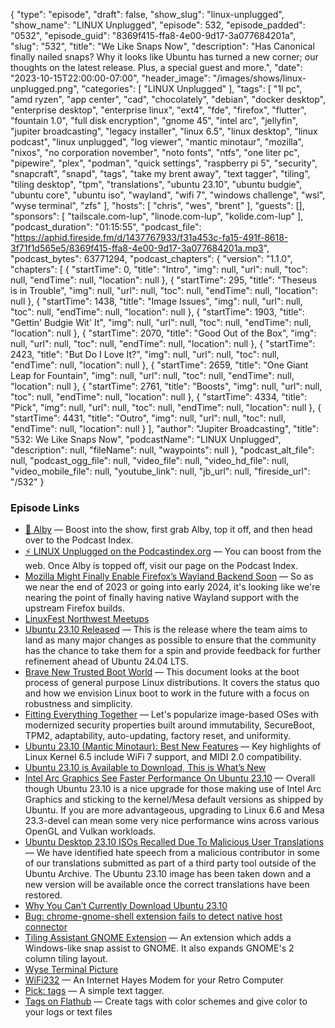 {
  "type": "episode",
  "draft": false,
  "show_slug": "linux-unplugged",
  "show_name": "LINUX Unplugged",
  "episode": 532,
  "episode_padded": "0532",
  "episode_guid": "8369f415-ffa8-4e00-9d17-3a077684201a",
  "slug": "532",
  "title": "We Like Snaps Now",
  "description": "Has Canonical finally nailed snaps? Why it looks like Ubuntu has turned a new corner; our thoughts on the latest release. Plus, a special guest and more.",
  "date": "2023-10-15T22:00:00-07:00",
  "header_image": "/images/shows/linux-unplugged.png",
  "categories": [
    "LINUX Unplugged"
  ],
  "tags": [
    "1l pc",
    "amd ryzen",
    "app center",
    "cad",
    "chocolately",
    "debian",
    "docker desktop",
    "enterprise desktop",
    "enterprise linux",
    "ext4",
    "fde",
    "firefox",
    "flutter",
    "fountain 1.0",
    "full disk encryption",
    "gnome 45",
    "intel arc",
    "jellyfin",
    "jupiter broadcasting",
    "legacy installer",
    "linux 6.5",
    "linux desktop",
    "linux podcast",
    "linux unplugged",
    "log viewer",
    "mantic minotaur",
    "mozilla",
    "nixos",
    "no corporation november",
    "noto fonts",
    "ntfs",
    "one liter pc",
    "pipewire",
    "plex",
    "podman",
    "quick settings",
    "raspberry pi 5",
    "security",
    "snapcraft",
    "snapd",
    "tags",
    "take my brent away",
    "text tagger",
    "tiling",
    "tiling desktop",
    "tpm",
    "translations",
    "ubuntu 23.10",
    "ubuntu budgie",
    "ubuntu core",
    "ubuntu iso",
    "wayland",
    "wifi 7",
    "windows challenge",
    "wsl",
    "wyse terminal",
    "zfs"
  ],
  "hosts": [
    "chris",
    "wes",
    "brent"
  ],
  "guests": [],
  "sponsors": [
    "tailscale.com-lup",
    "linode.com-lup",
    "kolide.com-lup"
  ],
  "podcast_duration": "01:15:55",
  "podcast_file": "https://aphid.fireside.fm/d/1437767933/f31a453c-fa15-491f-8618-3f71f1d565e5/8369f415-ffa8-4e00-9d17-3a077684201a.mp3",
  "podcast_bytes": 63771294,
  "podcast_chapters": {
    "version": "1.1.0",
    "chapters": [
      {
        "startTime": 0,
        "title": "Intro",
        "img": null,
        "url": null,
        "toc": null,
        "endTime": null,
        "location": null
      },
      {
        "startTime": 295,
        "title": "Theseus is in Trouble",
        "img": null,
        "url": null,
        "toc": null,
        "endTime": null,
        "location": null
      },
      {
        "startTime": 1438,
        "title": "Image Issues",
        "img": null,
        "url": null,
        "toc": null,
        "endTime": null,
        "location": null
      },
      {
        "startTime": 1903,
        "title": "Gettin' Budgie Wit' It",
        "img": null,
        "url": null,
        "toc": null,
        "endTime": null,
        "location": null
      },
      {
        "startTime": 2070,
        "title": "Good Out of the Box",
        "img": null,
        "url": null,
        "toc": null,
        "endTime": null,
        "location": null
      },
      {
        "startTime": 2423,
        "title": "But Do I Love It?",
        "img": null,
        "url": null,
        "toc": null,
        "endTime": null,
        "location": null
      },
      {
        "startTime": 2659,
        "title": "One Giant Leap for Fountain",
        "img": null,
        "url": null,
        "toc": null,
        "endTime": null,
        "location": null
      },
      {
        "startTime": 2761,
        "title": "Boosts",
        "img": null,
        "url": null,
        "toc": null,
        "endTime": null,
        "location": null
      },
      {
        "startTime": 4334,
        "title": "Pick",
        "img": null,
        "url": null,
        "toc": null,
        "endTime": null,
        "location": null
      },
      {
        "startTime": 4431,
        "title": "Outro",
        "img": null,
        "url": null,
        "toc": null,
        "endTime": null,
        "location": null
      }
    ],
    "author": "Jupiter Broadcasting",
    "title": "532: We Like Snaps Now",
    "podcastName": "LINUX Unplugged",
    "description": null,
    "fileName": null,
    "waypoints": null
  },
  "podcast_alt_file": null,
  "podcast_ogg_file": null,
  "video_file": null,
  "video_hd_file": null,
  "video_mobile_file": null,
  "youtube_link": null,
  "jb_url": null,
  "fireside_url": "/532"
}


### Episode Links

  * [🎉 Alby](https://getalby.com/ "🎉 Alby") — Boost into the show, first grab Alby, top it off, and then head over to the Podcast Index.
  * [⚡️ LINUX Unplugged on the Podcastindex.org](https://podcastindex.org/podcast/575694 "⚡️ LINUX Unplugged on the Podcastindex.org") — You can boost from the web. Once Alby is topped off, visit our page on the Podcast Index.
  * [Mozilla Might Finally Enable Firefox’s Wayland Backend Soon](https://www.phoronix.com/news/Firefox-Wayland-Possibly-Soon "Mozilla Might Finally Enable Firefox’s Wayland Backend Soon") — So as we near the end of 2023 or going into early 2024, it's looking like we're nearing the point of finally having native Wayland support with the upstream Firefox builds.
  * [LinuxFest Northwest Meetups](https://www.meetup.com/linuxfestnorthwest/ "LinuxFest Northwest Meetups")
  * [Ubuntu 23.10 Released](https://ubuntu.com/blog/ubuntu-desktop-23-10-mantic-minotaur-deep-dive "Ubuntu 23.10 Released") — This is the release where the team aims to land as many major changes as possible to ensure that the community has the chance to take them for a spin and provide feedback for further refinement ahead of Ubuntu 24.04 LTS.
  * [Brave New Trusted Boot World](https://0pointer.net/blog/brave-new-trusted-boot-world.html "Brave New Trusted Boot World") — This document looks at the boot process of general purpose Linux distributions. It covers the status quo and how we envision Linux boot to work in the future with a focus on robustness and simplicity.
  * [Fitting Everything Together](https://0pointer.net/blog/fitting-everything-together.html "Fitting Everything Together") — Let's popularize image-based OSes with modernized security properties built around immutability, SecureBoot, TPM2, adaptability, auto-updating, factory reset, and uniformity.
  * [Ubuntu 23.10 (Mantic Minotaur): Best New Features](https://www.debugpoint.com/ubuntu-23-10-features/#Linux_Kernel_65 "Ubuntu 23.10 \(Mantic Minotaur\): Best New Features") — Key highlights of Linux Kernel 6.5 include WiFi 7 support, and MIDI 2.0 compatibility.
  * [Ubuntu 23.10 is Available to Download, This is What’s New](https://www.omgubuntu.co.uk/2023/10/ubuntu-23-10-new-features-download-link "Ubuntu 23.10 is Available to Download, This is What’s New")
  * [Intel Arc Graphics See Faster Performance On Ubuntu 23.10](https://www.phoronix.com/review/arc-graphics-ubuntu-2310 "Intel Arc Graphics See Faster Performance On Ubuntu 23.10") — Overall though Ubuntu 23.10 is a nice upgrade for those making use of Intel Arc Graphics and sticking to the kernel/Mesa default versions as shipped by Ubuntu. If you are more advantageous, upgrading to Linux 6.6 and Mesa 23.3-devel can mean some very nice performance wins across various OpenGL and Vulkan workloads.
  * [Ubuntu Desktop 23.10 ISOs Recalled Due To Malicious User Translations](https://www.phoronix.com/news/Ubuntu-23.10-Recalled "Ubuntu Desktop 23.10 ISOs Recalled Due To Malicious User Translations") — We have identified hate speech from a malicious contributor in some of our translations submitted as part of a third party tool outside of the Ubuntu Archive. The Ubuntu 23.10 image has been taken down and a new version will be available once the correct translations have been restored.
  * [Why You Can’t Currently Download Ubuntu 23.10](https://www.omgubuntu.co.uk/2023/10/ubuntu-23-10-installer-translations-hijack "Why You Can’t Currently Download Ubuntu 23.10")
  * [Bug: chrome-gnome-shell extension fails to detect native host connector](https://bugs.launchpad.net/ubuntu/+source/chromium-browser/+bug/1741074 "Bug: chrome-gnome-shell extension fails to detect native host connector")
  * [Tiling Assistant GNOME Extension](https://github.com/Leleat/Tiling-Assistant "Tiling Assistant GNOME Extension") — An extension which adds a Windows-like snap assist to GNOME. It also expands GNOME's 2 column tiling layout.
  * [Wyse Terminal Picture](https://drive.proton.me/urls/JEWWTZ3XZ0#LiGga9eu8FPg "Wyse Terminal Picture")
  * [WiFi232](https://biosrhythm.com/?page_id=1453 "WiFi232") — An Internet Hayes Modem for your Retro Computer
  * [Pick: tags](https://github.com/phastmike/tags "Pick: tags") — A simple text tagger.
  * [Tags on Flathub](https://flathub.org/apps/io.github.phastmike.tags "Tags on Flathub") — Create tags with color schemes and give color to your logs or text files


